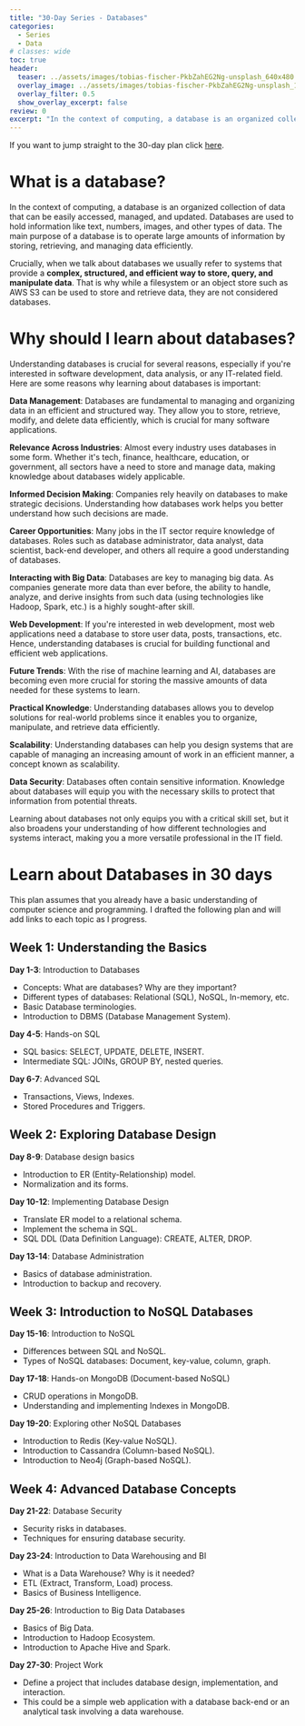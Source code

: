 ```yaml
---
title: "30-Day Series - Databases"
categories:
  - Series
  - Data
# classes: wide
toc: true
header:
  teaser: ../assets/images/tobias-fischer-PkbZahEG2Ng-unsplash_640x480.jpg
  overlay_image: ../assets/images/tobias-fischer-PkbZahEG2Ng-unsplash_1920x1200.jpg
  overlay_filter: 0.5
  show_overlay_excerpt: false
review: 0
excerpt: "In the context of computing, a database is an organized collection of data that can be easily accessed, managed, and updated. Databases are used to hold information like text, numbers, images, and other types of data. The main purpose of a database is to operate large amounts of information by storing, retrieving, and managing data efficiently." 
---
```

If you want to jump straight to the 30-day plan click [here](#learn-about-databases-in-30-days).

# What is a database?

In the context of computing, a database is an organized collection of data that can be easily accessed, managed, and updated. Databases are used to hold information like text, numbers, images, and other types of data. The main purpose of a database is to operate large amounts of information by storing, retrieving, and managing data efficiently.

Crucially, when we talk about databases we usually refer to systems that provide a **complex, structured, and efficient way to store, query, and manipulate data**. That is why while a filesystem or an object store such as AWS S3 can be used to store and retrieve data, they are not considered databases.

# Why should I learn about databases?

Understanding databases is crucial for several reasons, especially if you're interested in software development, data analysis, or any IT-related field. Here are some reasons why learning about databases is important:

**Data Management**: Databases are fundamental to managing and organizing data in an efficient and structured way. They allow you to store, retrieve, modify, and delete data efficiently, which is crucial for many software applications.

**Relevance Across Industries**: Almost every industry uses databases in some form. Whether it's tech, finance, healthcare, education, or government, all sectors have a need to store and manage data, making knowledge about databases widely applicable.

**Informed Decision Making**: Companies rely heavily on databases to make strategic decisions. Understanding how databases work helps you better understand how such decisions are made.

**Career Opportunities**: Many jobs in the IT sector require knowledge of databases. Roles such as database administrator, data analyst, data scientist, back-end developer, and others all require a good understanding of databases.

**Interacting with Big Data**: Databases are key to managing big data. As companies generate more data than ever before, the ability to handle, analyze, and derive insights from such data (using technologies like Hadoop, Spark, etc.) is a highly sought-after skill.

**Web Development**: If you're interested in web development, most web applications need a database to store user data, posts, transactions, etc. Hence, understanding databases is crucial for building functional and efficient web applications.

**Future Trends**: With the rise of machine learning and AI, databases are becoming even more crucial for storing the massive amounts of data needed for these systems to learn.

**Practical Knowledge**: Understanding databases allows you to develop solutions for real-world problems since it enables you to organize, manipulate, and retrieve data efficiently.

**Scalability**: Understanding databases can help you design systems that are capable of managing an increasing amount of work in an efficient manner, a concept known as scalability.

**Data Security**: Databases often contain sensitive information. Knowledge about databases will equip you with the necessary skills to protect that information from potential threats.

Learning about databases not only equips you with a critical skill set, but it also broadens your understanding of how different technologies and systems interact, making you a more versatile professional in the IT field.

# Learn about Databases in 30 days

This plan assumes that you already have a basic understanding of computer science and programming. I drafted the following plan and will add links to each topic as I progress.

## Week 1: Understanding the Basics

**Day 1-3**: Introduction to Databases

- Concepts: What are databases? Why are they important?
- Different types of databases: Relational (SQL), NoSQL, In-memory, etc.
- Basic Database terminologies.
- Introduction to DBMS (Database Management System).

**Day 4-5**: Hands-on SQL

- SQL basics: SELECT, UPDATE, DELETE, INSERT.
- Intermediate SQL: JOINs, GROUP BY, nested queries.

**Day 6-7**: Advanced SQL

- Transactions, Views, Indexes.
- Stored Procedures and Triggers.

## Week 2: Exploring Database Design

**Day 8-9**: Database design basics

- Introduction to ER (Entity-Relationship) model.
- Normalization and its forms.

**Day 10-12**: Implementing Database Design

- Translate ER model to a relational schema.
- Implement the schema in SQL.
- SQL DDL (Data Definition Language): CREATE, ALTER, DROP.

**Day 13-14**: Database Administration

- Basics of database administration.
- Introduction to backup and recovery.

## Week 3: Introduction to NoSQL Databases

**Day 15-16**: Introduction to NoSQL

- Differences between SQL and NoSQL.
- Types of NoSQL databases: Document, key-value, column, graph.

**Day 17-18**: Hands-on MongoDB (Document-based NoSQL)

- CRUD operations in MongoDB.
- Understanding and implementing Indexes in MongoDB.

**Day 19-20**: Exploring other NoSQL Databases

- Introduction to Redis (Key-value NoSQL).
- Introduction to Cassandra (Column-based NoSQL).
- Introduction to Neo4j (Graph-based NoSQL).

## Week 4: Advanced Database Concepts

**Day 21-22**: Database Security

- Security risks in databases.
- Techniques for ensuring database security.

**Day 23-24**: Introduction to Data Warehousing and BI

- What is a Data Warehouse? Why is it needed?
- ETL (Extract, Transform, Load) process.
- Basics of Business Intelligence.

**Day 25-26**: Introduction to Big Data Databases

- Basics of Big Data.
- Introduction to Hadoop Ecosystem.
- Introduction to Apache Hive and Spark.

**Day 27-30**: Project Work

- Define a project that includes database design, implementation, and interaction.
- This could be a simple web application with a database back-end or an analytical task involving a data warehouse.
